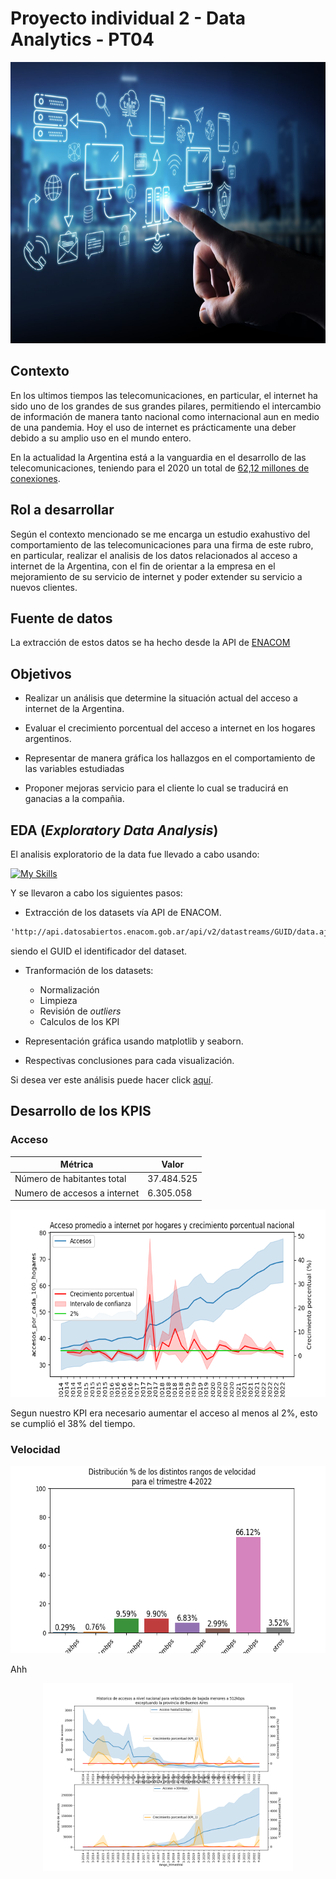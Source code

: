 # Proyecto individual 2 - Data Analytics - PT04


<p align="center">
  <a href=""><img src="assets/conectividad.jpg" alt="Steam" height="450px"></a>
</p>

## Contexto

En los ultimos tiempos las telecomunicaciones, en particular, el internet ha sido uno de los grandes de sus grandes pilares, permitiendo el intercambio de información de manera tanto nacional como internacional aun en medio de una pandemia. Hoy el uso de internet es prácticamente una deber debido a su amplio uso en el mundo entero.

En la actualidad la Argentina  está a la vanguardia en el desarrollo de las telecomunicaciones, teniendo para el 2020 un total de <a href="https://www.datosmundial.com/america/argentina/telecomunicacion.php">62,12 millones de conexiones</a>.

## Rol a desarrollar

Según el contexto mencionado se me encarga un estudio exahustivo del comportamiento de las telecomunicaciones para una firma de este rubro, en particular, realizar el analisis de los datos relacionados al acceso a internet de la Argentina, con el fin de orientar a la empresa en el mejoramiento de su servicio de internet y poder extender su servicio a nuevos clientes.

## Fuente de datos

La extracción de estos datos se ha hecho desde la API de <a href="https://datosabiertos.enacom.gob.ar/dashboards/20000/acceso-a-internet/">ENACOM</a>

## Objetivos

- Realizar un análisis que determine la situación actual del acceso a internet de la Argentina.

- Evaluar el crecimiento porcentual del acceso a internet en los hogares argentinos.

- Representar de manera gráfica los hallazgos en el comportamiento de las variables estudiadas

- Proponer mejoras servicio para el cliente lo cual se traducirá en ganacias a la compañia.

## EDA (*Exploratory Data Analysis*)

El analisis exploratorio de la data fue llevado a cabo usando:

[![My Skills](https://skillicons.dev/icons?i=python&theme=light)](https://skillicons.dev)

Y se llevaron a cabo los siguientes pasos:

- Extracción de los datasets vía API de ENACOM.

```md
'http://api.datosabiertos.enacom.gob.ar/api/v2/datastreams/GUID/data.ajson/?auth_key='+AUTH_KEY
```

siendo el GUID el identificador del dataset.

- Tranformación de los datasets:
  - Normalización
  - Limpieza
  - Revisión de *outliers*
  - Calculos de los KPI

- Representación gráfica usando matplotlib y seaborn.

- Respectivas conclusiones para cada visualización.

Si desea ver este análisis puede hacer click [aquí](#).

## Desarrollo de los KPIS

### Acceso

| Métrica | Valor |
| --- | ----------- |
| Número de habitantes total | 37.484.525 |
| Numero de accesos a internet | 6.305.058 |

<p align="center">
  <a href=""><img src="assets/kpiHogares.png" alt="Acceso cada 100 hogares" height="300"></a>
</p>

Segun nuestro KPI era necesario aumentar el acceso al menos al 2%, esto se cumplió el 38% del tiempo.

### Velocidad

<p align="center">
  <a href=""><img src="assets/velocidadesInTime.png" alt="Velocidades trimestral" height="300"></a>
</p>

Ahh

<p align="center">
  <a href=""><img src="assets/30.png" alt="Velocidades en losextremos" height="300"></a>
</p>